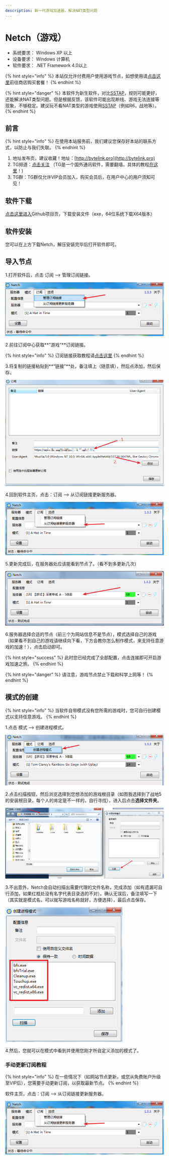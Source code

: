 ```yaml
---
description: 新一代游戏加速器，解决NAT类型问题
---
```


# Netch（游戏）

* 系统要求： Windows XP 以上
* 设备要求： Windows 计算机
* 软件要求： .NET Framework 4.0以上

{% hint style="info" %}
本站仅允许付费用户使用游戏节点，如想使用请[点击这里](https://bytelink.cloud/user)前往商店购买套餐！
{% endhint %}

{% hint style="danger" %}
本软件为新生软件，对比[SSTAP](sstap.md)，规则可能更好，还能解决NAT类型问题。但是根据反馈，该软件可能出现断线、游戏无法连接等现象，不够稳定。建议玩不看NAT类型的游戏使用[SSTAP](sstap.md)（例如R6，战地等）。
{% endhint %}

## 前言

{% hint style="info" %}
在使用本站服务前，我们建议您保存好本站的联系方式，以防止与我们失联。
{% endhint %}

1. 地址发布页，建议收藏！地址：[http://bytelink.pro](http://bytelink.pro)
2. TG频道：[点击关注](https://t.me/bytelink) （TG是一个国外通讯软件，需要翻墙，具体的教程[在这里](../../advanced/telegram.md)！\)
3. TG群：TG群仅允许VIP会员加入，购买会员后，在用户中心的用户须知可见！

## 软件下载

[点击这里进入](https://github.com/NetchX/Netch/releases)Github项目页，下载安装文件（exe，64位系统下载X64版本）

## 软件安装

您可以在上方下载Netch，解压安装完毕后打开软件即可。

## 导入节点

1.打开软件后，点击  订阅 --&gt; 管理订阅链接。

![](../../.gitbook/assets/snipaste_2019-10-19_11-13-40.png)



2.前往订阅中心获取**”游戏“**订阅链接。

{% hint style="info" %}
订阅链接获取教程请[点击这里](../../panel.md#ding-yue-tuo-guan-lian-jie)
{% endhint %}

3.将复制的链接粘贴到**“链接”**处，备注填上（随意填），然后点添加，然后保存。

![](../../.gitbook/assets/snipaste_2019-10-19_11-18-19.png)

4.回到软件主页，点击：订阅 --&gt; 从订阅链接更新服务器。

![](../../.gitbook/assets/snipaste_2019-10-19_11-21-26.png)

5.更新完成后，在服务器处应该能看到节点了。（看不到多更新几次）

![](../../.gitbook/assets/snipaste_2019-10-19_11-24-25.png)

6.服务器选择合适的节点（前三个为网站信息不是节点），模式选择自己的游戏（如果看不到自己的游戏请继续向下看，下方会教你怎么制作模式，来支持任意游戏的加速！），点击启动即可。

{% hint style="success" %}
此时您已经完成了全部配置，点击连接即可开启游戏加速之旅。
{% endhint %}

{% hint style="danger" %}
请注意，游戏节点禁止下载和科学上网等！
{% endhint %}

## 模式的创建

{% hint style="info" %}
当软件自带模式没有您所需的游戏时，您可自行创建模式以支持任意游戏。
{% endhint %}

1.点击 模式 --&gt; 创建进程模式。

![](../../.gitbook/assets/snipaste_2019-10-19_11-28-20.png)

2.点击扫描按钮，然后浏览选择到您想添加的游戏根目录（如图我选择到了战地5的安装根目录，每个人的肯定是不一样的，自行寻找），进入后点击**选择文件夹**。

![](../../.gitbook/assets/snipaste_2019-10-19_11-30-48.png)

3.不出意外，Netch会自动扫描出需要代理的文件名称，完成添加（如有遗漏可自行添加，如果红框处没有名字代表目录选的不对）。确认无误后，备注填写一下（其实就是模式名，可以就写游戏名称就好，方便选择），最后点击保存。

![](../../.gitbook/assets/snipaste_2019-10-19_11-32-17.png)

4.然后，您就可以在模式中看到并使用您刚才所自定义添加的模式了。

### 手动更新订阅教程

{% hint style="info" %}
在一些情况下（如网站节点更新，或您从免费账户升级至VIP后），您需要手动更新订阅，以获取最新节点。
{% endhint %}

软件主页，点击：订阅 --&gt; 从订阅链接更新服务器。

![](../../.gitbook/assets/snipaste_2019-10-19_11-21-26.png)

